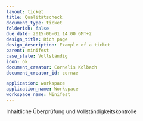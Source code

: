 ```yaml
---
layout: ticket
title: Qualitätscheck
document_type: ticket
folderish: false
due_date: 2015-06-01 14:00 GMT+2
design_title: Rich page
design_description: Example of a ticket
parent: minifest
case_state: Vollständig
icon: ok
document_creator: Cornelis Kolbach
document_creator_id: cornae

application: workspace
application_name: Workspace
workspace_name: Minifest
---
```


Inhaltliche Überprüfung und Vollständigkeitskontrolle
